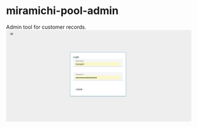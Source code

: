 # miramichi-pool-admin
Admin tool for customer records.
![alt text](https://github.com/tsargent3/miramichi-pool-admin/blob/master/image.png?raw=true)

